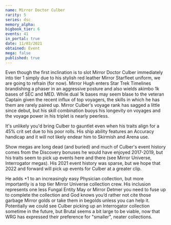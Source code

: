 ```yaml
---
name: Mirror Doctor Culber
rarity: 5
series: dsc
memory_alpha:
bigbook_tier: 6
events: 41
in_portal: true
date: 11/03/2021
obtained: Event
mega: false
published: true
---
```


Even though the first inclination is to slot Mirror Doctor Culber immediately into tier 1 simply due to his stylish red leather Mirror Starfleet uniform, we are going to refrain (for now). Mirror Hugh enters Star Trek Timelines brandishing a phaser in an aggressive posture and also wields akimbo 1k bases of SEC and MED. While dual 1k bases may seem blase to the veteran Captain given the recent influx of top voyagers, the skills in which he has them are rarely paired up. Mirror Culber's voyage rank has sagged a little since debut, but his skill combination buoys his longevity on voyages and the voyage power in his triplet is nearly peerless.

It's unlikely you'd bring Culber to gauntlet even when his traits align for a 45% crit set due to his poor rolls.  His ship ability features an Accuracy handicap and it will not likely endear him to Skirmish and Arena use.

Show megas are long dead (and buried) and much of Culber's event history comes from the Discovery bonuses he would have enjoyed 2017-2019, but his traits seem to pick up events here and there (see Mirror Universe, Interrogator megas).  His 2021 event history was sparse, but we hope that 2022 and forward will pick up events for Culber at a greater clip.  

He adds +1 to an increasingly easy Physician collection, but more importantly is a top tier Mirror Universe collection crew.  His inclusion represents one less Fungal Entity May or Mirror Detmer you need to fuse up to complete the collection and God knows you’d rather not cite those garbage Mirror golds or take them in begolds unless you can help it.  Potentially we could see Culber picking up an Interrogator collection sometime in the future, but Brutal seems a bit large to be viable, now that WRG has expressed their preference for "smaller", neater collections.
